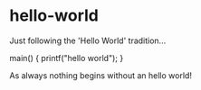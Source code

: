 hello-world
===========

Just following the 'Hello World' tradition...

main()
{
  printf("hello world");
}

As always nothing begins without an hello world!
